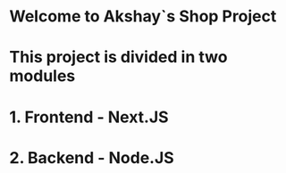 # Welcome to Akshay`s Shop Project
# This project is divided in two modules
# 1. Frontend - Next.JS
# 2. Backend - Node.JS
